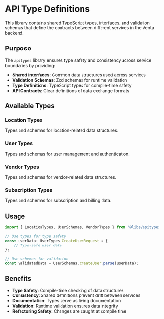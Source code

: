 # API Type Definitions

This library contains shared TypeScript types, interfaces, and validation schemas that define the contracts between different services in the Venta backend.

## Purpose

The `apitypes` library ensures type safety and consistency across service boundaries by providing:

- **Shared Interfaces**: Common data structures used across services
- **Validation Schemas**: Zod schemas for runtime validation
- **Type Definitions**: TypeScript types for compile-time safety
- **API Contracts**: Clear definitions of data exchange formats

## Available Types

### Location Types

Types and schemas for location-related data structures.

### User Types

Types and schemas for user management and authentication.

### Vendor Types

Types and schemas for vendor-related data structures.

### Subscription Types

Types and schemas for subscription and billing data.

## Usage

```typescript
import { LocationTypes, UserSchemas, VendorTypes } from '@libs/apitypes';

// Use types for type safety
const userData: UserTypes.CreateUserRequest = {
	// Type-safe user data
};

// Use schemas for validation
const validatedData = UserSchemas.createUser.parse(userData);
```

## Benefits

- **Type Safety**: Compile-time checking of data structures
- **Consistency**: Shared definitions prevent drift between services
- **Documentation**: Types serve as living documentation
- **Validation**: Runtime validation ensures data integrity
- **Refactoring Safety**: Changes are caught at compile time
